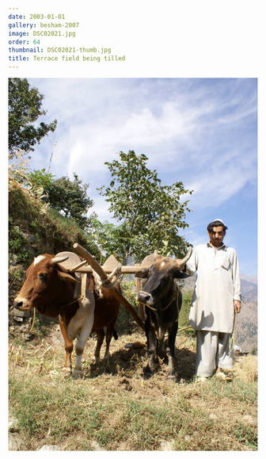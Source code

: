 ```yaml
---
date: 2003-01-01
gallery: besham-2007
image: DSC02021.jpg
order: 64
thumbnail: DSC02021-thumb.jpg
title: Terrace field being tilled
---
```


![Terrace field being tilled](./DSC02021.jpg)